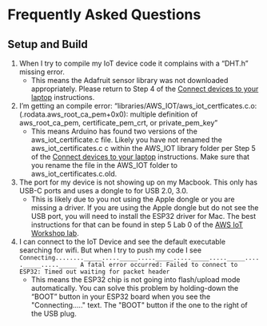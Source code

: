 # Frequently Asked Questions

## Setup and Build

1.  When I try to compile my IoT device code it complains with a “DHT.h” missing error.
    *  This means the Adafruit sensor library was not downloaded appropriately. Please return to Step 4 of the [Connect devices to your laptop](./Device%20Setup/Connect%20devices%20to%20your%20laptop.md) instructions.
2.  I’m getting an compile error: “libraries/AWS_IOT/aws_iot_certficates.c.o:(.rodata.aws_root_ca_pem+0x0): multiple definition of aws_root_ca_pem, certificate_pem_crt, or private_pem_key”
    * This means Arduino has found two versions of the aws_iot_certificate.c file. Likely you have not renamed the aws_iot_certificates.c c within the AWS_IOT library folder per Step 5 of the [Connect devices to your laptop](./Device%20Setup/Connect%20devices%20to%20your%20laptop.md) instructions. Make sure that you rename the file in the AWS_IOT folder to aws_iot_certificates.c.old.
3.  The port for my device is not showing up on my Macbook. This only has USB-C ports and uses a dongle to for USB 2.0, 3.0.
    * This is likely due to you not using the Apple dongle or you are missing a driver. If you are using the Apple dongle but do not see the USB port, you will need to install the ESP32 driver for Mac. The best instructions for that can be found in step 5 Lab 0 of the [AWS IoT Workshop lab](https://github.com/aws-samples/aws-iot-workshop#lab-0-this-environment-doesnt-seem-that-hostile).
4.  I can connect to the IoT Device and see the default executable searching for wifi. But when I try to push my code I see
        ```
        Connecting........_____....._____....._____....._____....._____....._____....._____
        A fatal error occurred: Failed to connect to ESP32: Timed out waiting for packet header
        ```
    * This means the ESP32 chip is not going into flash/upload mode automatically. You can solve this problem by holding-down the “BOOT” button in your ESP32 board when you see the "Connecting....." text. The "BOOT" button if the one to the right of the USB plug.

